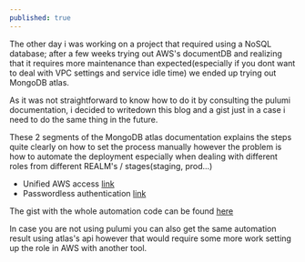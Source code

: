 ```yaml
---
published: true
---
```

The other day i was working on a project that required using a NoSQL database; after a few weeks trying out AWS's documentDB and realizing that it requires more maintenance than expected(especially if you dont want to deal with VPC settings and service idle time) we ended up trying out MongoDB atlas.

As it was not straightforward to know how to do it by consulting the pulumi documentation, i decided to writedown this blog and a gist just in a case i need to do the same thing in the future.

These 2 segments of the MongoDB atlas documentation explains the steps quite clearly on how to set the process manually however the problem is how to automate the deployment especially when dealing with different roles from different REALM's / stages(staging, prod...)

- Unified AWS access [link](https://www.mongodb.com/docs/atlas/security/set-up-unified-aws-access/ "MongoDB atlas unified access to AWS")
- Passwordless authentication [link](https://www.mongodb.com/docs/atlas/security/passwordless-authentication/#set-up-passwordless-authentication-with-aws-iam-roles "Passwordless auth to mongoDB atlas with IAM role")

The gist with the whole automation code can be found [here](https://gist.github.com/kenseii/37f19a22af2ab084e89ab9d6817734a1 "iam role to atlas pulumi")


In case you are not using pulumi you can also get the same automation result using atlas's api however that would require some more work setting up the role in AWS with another tool.
